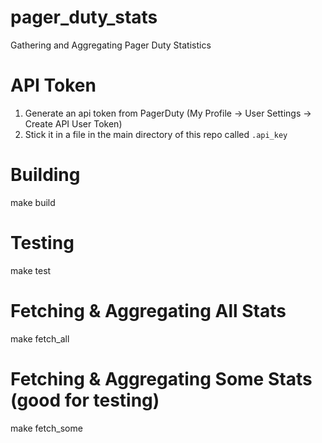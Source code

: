 # pager_duty_stats
Gathering and Aggregating Pager Duty Statistics

# API Token
1. Generate an api token from PagerDuty (My Profile -> User Settings -> Create API User Token)
2. Stick it in a file in the main directory of this repo called `.api_key`

# Building
make build

# Testing
make test

# Fetching & Aggregating All Stats
make fetch_all

# Fetching & Aggregating Some Stats (good for testing)
make fetch_some
